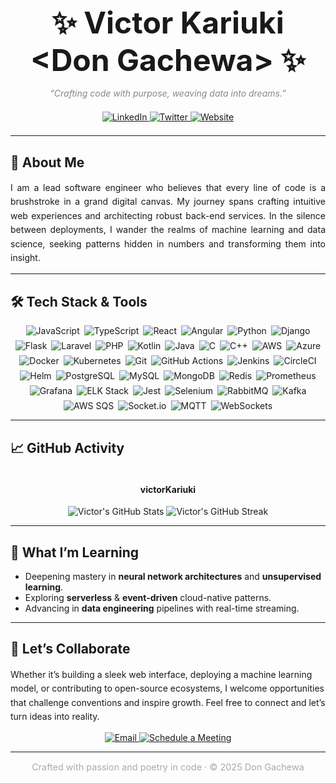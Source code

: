 <!--
  ____   ___  _   _     ____   
 |  _ \ / _ \| \ | |   / ___| 
 | | | | | | |  \| |  | |  _  
 | |_| | |_| | |\  |  | |_| | 
 |____/ \___/|_| \_|   \____| 
-->

<h1 align="center" style="font-size: 3rem; margin-bottom: 0.2em;">✨ Victor Kariuki &lt;Don Gachewa&gt; ✨</h1>
<p align="center" style="font-style: italic; color: #888;">“Crafting code with purpose, weaving data into dreams.”</p>

<div align="center" style="margin: 1.5em 0;">
  <a href="https://linkedin.com/in/kvictor" target="_blank">
    <img src="https://img.shields.io/badge/LinkedIn-%230077B5.svg?logo=linkedin&logoColor=white" alt="LinkedIn" />
  </a>
  <a href="https://twitter.com/Don_VKariuki" target="_blank">
    <img src="https://img.shields.io/badge/Twitter-%231DA1F2.svg?logo=twitter&logoColor=white" alt="Twitter" />
  </a>
  <a href="https://victorkariuki.github.io" target="_blank">
    <img src="https://img.shields.io/badge/Website-%23FF5722.svg?logo=firefox&logoColor=white" alt="Website" />
  </a>
</div>

---

## 💫 About Me

<p style="line-height: 1.6; text-align: justify;">
  I am a lead software engineer who believes that every line of code is a brushstroke in a grand digital canvas. My journey spans crafting intuitive web experiences and architecting robust back-end services. In the silence between deployments, I wander the realms of machine learning and data science, seeking patterns hidden in numbers and transforming them into insight.
</p>

---

## 🛠️ Tech Stack & Tools

<div align="center" style="display: flex; flex-wrap: wrap; justify-content: center; gap: 0.5em;">
  <img src="https://img.shields.io/badge/-JavaScript-black?style=flat-square&logo=javascript" alt="JavaScript"/>
  <img src="https://img.shields.io/badge/-TypeScript-black?style=flat-square&logo=typescript" alt="TypeScript"/>
  <img src="https://img.shields.io/badge/-React-black?style=flat-square&logo=react" alt="React"/>
  <img src="https://img.shields.io/badge/-Angular-black?style=flat-square&logo=angular" alt="Angular"/>
  <img src="https://img.shields.io/badge/-Python-black?style=flat-square&logo=python" alt="Python"/>
  <img src="https://img.shields.io/badge/-Django-black?style=flat-square&logo=django" alt="Django"/>
  <img src="https://img.shields.io/badge/-Flask-black?style=flat-square&logo=flask" alt="Flask"/>
  <img src="https://img.shields.io/badge/-Laravel-black?style=flat-square&logo=laravel" alt="Laravel"/>
  <img src="https://img.shields.io/badge/-PHP-black?style=flat-square&logo=php" alt="PHP"/>
  <img src="https://img.shields.io/badge/-Kotlin-black?style=flat-square&logo=kotlin" alt="Kotlin"/>
  <img src="https://img.shields.io/badge/-Java-black?style=flat-square&logo=java" alt="Java"/>
  <img src="https://img.shields.io/badge/-C-black?style=flat-square&logo=c" alt="C"/>
  <img src="https://img.shields.io/badge/-C++-black?style=flat-square&logo=c%2B%2B" alt="C++"/>
  <img src="https://img.shields.io/badge/-AWS-black?style=flat-square&logo=amazon-aws" alt="AWS"/>
  <img src="https://img.shields.io/badge/-Azure-black?style=flat-square&logo=microsoft-azure" alt="Azure"/>
  <img src="https://img.shields.io/badge/-Docker-black?style=flat-square&logo=docker" alt="Docker"/>
  <img src="https://img.shields.io/badge/-Kubernetes-black?style=flat-square&logo=kubernetes" alt="Kubernetes"/>
  <img src="https://img.shields.io/badge/-Git-black?style=flat-square&logo=git" alt="Git"/>
  <img src="https://img.shields.io/badge/-GitHub%20Actions-black?style=flat-square&logo=githubactions" alt="GitHub Actions"/>
  <img src="https://img.shields.io/badge/-Jenkins-black?style=flat-square&logo=jenkins" alt="Jenkins"/> 
  <img src="https://img.shields.io/badge/-CircleCI-black?style=flat-square&logo=circleci" alt="CircleCI"/>  
  <img src="https://img.shields.io/badge/-Helm-black?style=flat-square&logo=helm" alt="Helm"/> 
  <img src="https://img.shields.io/badge/-PostgreSQL-black?style=flat-square&logo=postgresql" alt="PostgreSQL"/> 
  <img src="https://img.shields.io/badge/-MySQL-black?style=flat-square&logo=mysql" alt="MySQL"/> 
  <img src="https://img.shields.io/badge/-MongoDB-black?style=flat-square&logo=mongodb" alt="MongoDB"/> 
  <img src="https://img.shields.io/badge/-Redis-black?style=flat-square&logo=redis" alt="Redis"/> <!-- Monitoring & Logging --> 
  <img src="https://img.shields.io/badge/-Prometheus-black?style=flat-square&logo=prometheus" alt="Prometheus"/> 
  <img src="https://img.shields.io/badge/-Grafana-black?style=flat-square&logo=grafana" alt="Grafana"/> 
  <img src="https://img.shields.io/badge/-ELK%20Stack-black?style=flat-square&logo=elastic" alt="ELK Stack"/> <!-- Testing & Quality Assurance --> 
  <img src="https://img.shields.io/badge/-Jest-black?style=flat-square&logo=jest" alt="Jest"/> 
  <img src="https://img.shields.io/badge/-Selenium-black?style=flat-square&logo=selenium" alt="Selenium"/>
  <img src="https://img.shields.io/badge/-RabbitMQ-black?style=flat-square&logo=rabbitmq" alt="RabbitMQ"/>
  <img src="https://img.shields.io/badge/-Apache%20Kafka-black?style=flat-square&logo=apachekafka" alt="Kafka"/>
  <img src="https://img.shields.io/badge/-AWS%20SQS-black?style=flat-square&logo=amazonsqs" alt="AWS SQS"/>
  <img src="https://img.shields.io/badge/-Socket.io-black?style=flat-square&logo=socket.io" alt="Socket.io"/>
  <img src="https://img.shields.io/badge/-MQTT-black?style=flat-square&logo=mqtt" alt="MQTT"/>
  <img src="https://img.shields.io/badge/-WebSockets-black?style=flat-square&logo=websockets" alt="WebSockets"/>

</div>

---

## 📈 GitHub Activity

<div align="center" style="display: flex; flex-wrap: wrap; justify-content: center; gap: 2rem;">

  <div align="center">
    <h4>victorKariuki</h4>
    <img src="https://github-readme-stats.vercel.app/api?username=victorKariuki&show_icons=true&theme=dark&count_private=true&border_radius=8" alt="Victor's GitHub Stats" />
    <img src="https://github-readme-streak-stats.herokuapp.com/?user=victorKariuki&theme=dark&border_radius=8" alt="Victor's GitHub Streak" />
  </div>
</div>

---

## 🌱 What I’m Learning

<ul>
  <li>Deepening mastery in <strong>neural network architectures</strong> and <strong>unsupervised learning</strong>.</li>
  <li>Exploring <strong>serverless</strong> & <strong>event-driven</strong> cloud-native patterns.</li>
  <li>Advancing in <strong>data engineering</strong> pipelines with real-time streaming.</li>
</ul>

---

## 🤝 Let’s Collaborate

<p style="line-height: 1.6;">
  Whether it’s building a sleek web interface, deploying a machine learning model, or contributing to open-source ecosystems, I welcome opportunities that challenge conventions and inspire growth. Feel free to connect and let’s turn ideas into reality.
</p>

<div align="center" style="margin-top: 1em;">
  <a href="mailto:don.v.kariuki@example.com">
    <img src="https://img.shields.io/badge/Email-%23D14836.svg?logo=gmail&logoColor=white" alt="Email" />
  </a>
  <a href="https://calendly.com/don-victor">
    <img src="https://img.shields.io/badge/Calendar-%23007ACC.svg?logo=calendly&logoColor=white" alt="Schedule a Meeting" />
  </a>
</div>

---

<p align="center" style="font-size: 0.9rem; color: #aaa;">
  Crafted with passion and poetry in code · © 2025 Don Gachewa
</p>
